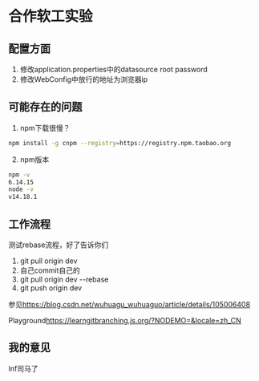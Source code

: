 # 合作软工实验

## 配置方面

1. 修改application.properties中的datasource root password
2. 修改WebConfig中放行的地址为浏览器ip

## 可能存在的问题

1. npm下载很慢？

```bash
npm install -g cnpm --registry=https://registry.npm.taobao.org
```

2. npm版本

```bash
npm -v
6.14.15
node -v
v14.18.1
```

## 工作流程
测试rebase流程，好了告诉你们

1. git pull origin dev 
2. 自己commit自己的
3. git pull origin dev --rebase
4. git push origin dev





参见<https://blog.csdn.net/wuhuagu_wuhuaguo/article/details/105006408>

Playground<https://learngitbranching.js.org/?NODEMO=&locale=zh_CN>
## 我的意见

Inf司马了
